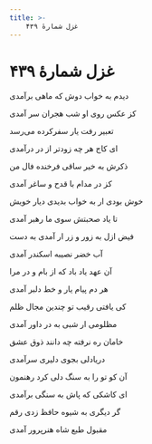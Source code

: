 ```yaml
---
title: >-
    غزل شمارهٔ ۴۳۹
---
```

# غزل شمارهٔ ۴۳۹

<div class="b" id="bn1"><div class="m1"><p>دیدم به خواب دوش که ماهی برآمدی</p></div>
<div class="m2"><p>کز عکس روی او شب هجران سر آمدی</p></div></div>
<div class="b" id="bn2"><div class="m1"><p>تعبیر رفت یار سفرکرده می‌رسد</p></div>
<div class="m2"><p>ای کاج هر چه زودتر از در درآمدی</p></div></div>
<div class="b" id="bn3"><div class="m1"><p>ذکرش به خیر ساقی فرخنده فال من</p></div>
<div class="m2"><p>کز در مدام با قدح و ساغر آمدی</p></div></div>
<div class="b" id="bn4"><div class="m1"><p>خوش بودی ار به خواب بدیدی دیار خویش</p></div>
<div class="m2"><p>تا یاد صحبتش سوی ما رهبر آمدی</p></div></div>
<div class="b" id="bn5"><div class="m1"><p>فیض ازل به زور و زر ار آمدی به دست</p></div>
<div class="m2"><p>آب خضر نصیبه اسکندر آمدی</p></div></div>
<div class="b" id="bn6"><div class="m1"><p>آن عهد یاد باد که از بام و در مرا</p></div>
<div class="m2"><p>هر دم پیام یار و خط دلبر آمدی</p></div></div>
<div class="b" id="bn7"><div class="m1"><p>کی یافتی رقیب تو چندین مجال ظلم</p></div>
<div class="m2"><p>مظلومی ار شبی به در داور آمدی</p></div></div>
<div class="b" id="bn8"><div class="m1"><p>خامان ره نرفته چه دانند ذوق عشق</p></div>
<div class="m2"><p>دریادلی بجوی دلیری سرآمدی</p></div></div>
<div class="b" id="bn9"><div class="m1"><p>آن کو تو را به سنگ دلی کرد رهنمون</p></div>
<div class="m2"><p>ای کاشکی که پاش به سنگی برآمدی</p></div></div>
<div class="b" id="bn10"><div class="m1"><p>گر دیگری به شیوه حافظ زدی رقم</p></div>
<div class="m2"><p>مقبول طبع شاه هنرپرور آمدی</p></div></div>
